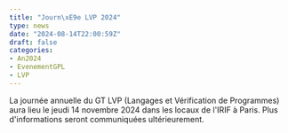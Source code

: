 ```yaml
---
title: "Journ\xE9e LVP 2024"
type: news
date: "2024-08-14T22:00:59Z"
draft: false
categories:
- An2024
- EvenementGPL
- LVP
---
```


La journée annuelle du GT LVP (Langages et Vérification de Programmes) aura lieu le jeudi 14 novembre 2024 dans les locaux de l'IRIF à Paris. Plus d'informations seront communiquées ultérieurement.
